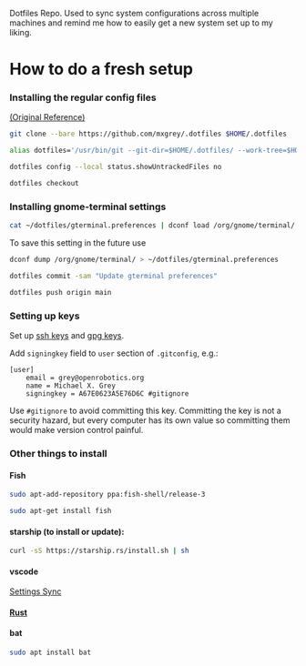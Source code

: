 Dotfiles Repo. Used to sync system configurations across multiple machines and remind me how to easily get a new system set up to my liking.

# How to do a fresh setup

### Installing the regular config files
[(Original Reference)](https://www.ackama.com/what-we-think/the-best-way-to-store-your-dotfiles-a-bare-git-repository-explained/)

```bash
git clone --bare https://github.com/mxgrey/.dotfiles $HOME/.dotfiles
```

```bash
alias dotfiles='/usr/bin/git --git-dir=$HOME/.dotfiles/ --work-tree=$HOME'
```

```bash
dotfiles config --local status.showUntrackedFiles no
```

```bash
dotfiles checkout
```

### Installing gnome-terminal settings

```bash
cat ~/dotfiles/gterminal.preferences | dconf load /org/gnome/terminal/
```

To save this setting in the future use

```bash
dconf dump /org/gnome/terminal/ > ~/dotfiles/gterminal.preferences
```

```bash
dotfiles commit -sam "Update gterminal preferences"
```

```bash
dotfiles push origin main
```

### Setting up keys

Set up [ssh keys](https://docs.github.com/en/authentication/connecting-to-github-with-ssh) and [gpg keys](https://docs.github.com/en/authentication/managing-commit-signature-verification).

Add `signingkey` field to `user` section of `.gitconfig`, e.g.:

```
[user]
	email = grey@openrobotics.org
	name = Michael X. Grey
	signingkey = A67E0623A5E76D6C #gitignore
```

Use `#gitignore` to avoid committing this key.
Committing the key is not a security hazard, but every computer has its own value so committing them would make version control painful.

### Other things to install

#### Fish

```bash
sudo apt-add-repository ppa:fish-shell/release-3
```

```bash
sudo apt-get install fish
```

#### starship (to install or update):

```bash
curl -sS https://starship.rs/install.sh | sh
```

#### vscode

[Settings Sync](https://marketplace.visualstudio.com/items?itemName=Shan.code-settings-sync)

#### [Rust](https://www.rust-lang.org/tools/install)

#### bat

```bash
sudo apt install bat
```
